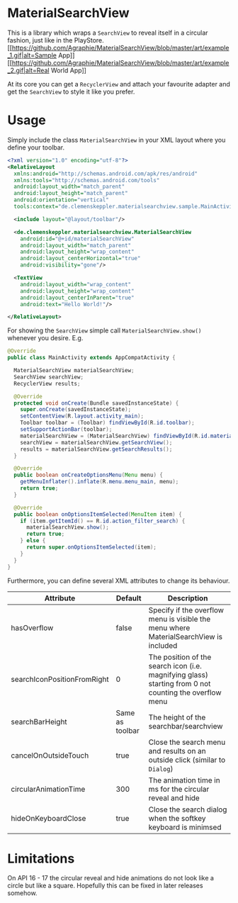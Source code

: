 # MaterialSearchView
This is a library which wraps a `SearchView` to reveal itself in a circular fashion, just like in the PlayStore.
[[https://github.com/Agraphie/MaterialSearchView/blob/master/art/example_1.gif|alt=Sample App]]
[[https://github.com/Agraphie/MaterialSearchView/blob/master/art/example_2.gif|alt=Real World App]]

At its core you can get a `RecyclerView` and attach your favourite adapter and get the `SearchView` to style it like 
you prefer.

# Usage

Simply include the class `MaterialSearchView` in your XML layout where you define your toolbar.

```xml
<?xml version="1.0" encoding="utf-8"?>
<RelativeLayout
  xmlns:android="http://schemas.android.com/apk/res/android"
  xmlns:tools="http://schemas.android.com/tools"
  android:layout_width="match_parent"
  android:layout_height="match_parent"
  android:orientation="vertical"
  tools:context="de.clemenskeppler.materialsearchview.sample.MainActivity">

  <include layout="@layout/toolbar"/>

  <de.clemenskeppler.materialsearchview.MaterialSearchView
    android:id="@+id/materialSearchView"
    android:layout_width="match_parent"
    android:layout_height="wrap_content"
    android:layout_centerHorizontal="true"
    android:visibility="gone"/>

  <TextView
    android:layout_width="wrap_content"
    android:layout_height="wrap_content"
    android:layout_centerInParent="true"
    android:text="Hello World!"/>

</RelativeLayout>
```

For showing the `SearchView` simple call `MaterialSearchView.show()` whenever you desire. E.g.

```Java
@Override
public class MainActivity extends AppCompatActivity {

  MaterialSearchView materialSearchView;
  SearchView searchView;
  RecyclerView results;

  @Override
  protected void onCreate(Bundle savedInstanceState) {
    super.onCreate(savedInstanceState);
    setContentView(R.layout.activity_main);
    Toolbar toolbar = (Toolbar) findViewById(R.id.toolbar);
    setSupportActionBar(toolbar);
    materialSearchView = (MaterialSearchView) findViewById(R.id.materialSearchView);
    searchView = materialSearchView.getSearchView();
    results = materialSearchView.getSearchResults();
  }

  @Override
  public boolean onCreateOptionsMenu(Menu menu) {
    getMenuInflater().inflate(R.menu.menu_main, menu);
    return true;
  }

  @Override
  public boolean onOptionsItemSelected(MenuItem item) {
    if (item.getItemId() == R.id.action_filter_search) {
      materialSearchView.show();
      return true;
    } else {
      return super.onOptionsItemSelected(item);
    }
  }
}
```

Furthermore, you can define
 several XML attributes to change its behaviour.
 
 | Attribute                   | Default         | Description                                                                                            |
 |-----------------------------|-----------------|--------------------------------------------------------------------------------------------------------|
 | hasOverflow                 | false           | Specify if the overflow menu is visible the menu where MaterialSearchView is included                  |
 | searchIconPositionFromRight | 0               | The position of the search icon (i.e. magnifying glass) starting from 0 not counting the overflow menu |
 | searchBarHeight             | Same as toolbar | The height of the searchbar/searchview                                                                 |
 | cancelOnOutsideTouch        | true            | Close the search menu and results on an outside click (similar to `Dialog`)                            |
 | circularAnimationTime       | 300             | The animation time in ms for the circular reveal and hide                                              |
 | hideOnKeyboardClose         | true            | Close the search dialog when the softkey keyboard is minimsed                                          |
 
 
 # Limitations
 On API 16 - 17 the circular reveal and hide animations do not look like a circle but like a square. Hopefully this 
 can be fixed in later releases somehow.